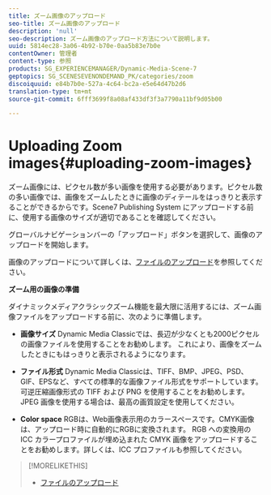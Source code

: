```yaml
---
title: ズーム画像のアップロード
seo-title: ズーム画像のアップロード
description: 'null'
seo-description: ズーム画像のアップロード方法について説明します。
uuid: 5814ec28-3a06-4b92-b70e-0aa5b83e7b0e
contentOwner: 管理者
content-type: 参照
products: SG_EXPERIENCEMANAGER/Dynamic-Media-Scene-7
geptopics: SG_SCENESEVENONDEMAND_PK/categories/zoom
discoiquuid: e84b7b0e-527a-4c64-bc2a-e5e64d47b2d6
translation-type: tm+mt
source-git-commit: 6fff3699f8a08af433df3f3a7790a11bf9d05b00

---
```



# Uploading Zoom images{#uploading-zoom-images}

ズーム画像には、ピクセル数が多い画像を使用する必要があります。ピクセル数の多い画像では、画像をズームしたときに画像のディテールをはっきりと表示することができるからです。Scene7 Publishing System にアップロードする前に、使用する画像のサイズが適切であることを確認してください。

グローバルナビゲーションバーの「アップロード」ボタンを選択して、画像のアップロードを開始します。

画像のアップロードについて詳しくは、[ファイルのアップロード](uploading-files.md#uploading_files)を参照してください。

**ズーム用の画像の準備**

ダイナミックメディアクラシックズーム機能を最大限に活用するには、ズーム画像ファイルをアップロードする前に、次のように準備します。

* **画像サイズ** Dynamic Media Classicでは、長辺が少なくとも2000ピクセルの画像ファイルを使用することをお勧めします。 これにより、画像をズームしたときにもはっきりと表示されるようになります。

* **ファイル形式** Dynamic Media Classicは、TIFF、BMP、JPEG、PSD、GIF、EPSなど、すべての標準的な画像ファイル形式をサポートしています。 可逆圧縮画像形式の TIFF および PNG を使用することをお勧めします。JPEG 画像を使用する場合は、最高の画質設定を使用してください。

* **Color space** RGBは、Web画像表示用のカラースペースです。CMYK画像は、アップロード時に自動的にRGBに変換されます。 RGB への変換用の ICC カラープロファイルが埋め込まれた CMYK 画像をアップロードすることをお勧めします。詳しくは、ICC プロファイルも参照してください。

>[!MORELIKETHIS]
>
>* [ファイルのアップロード](uploading-files.md#uploading_files)

